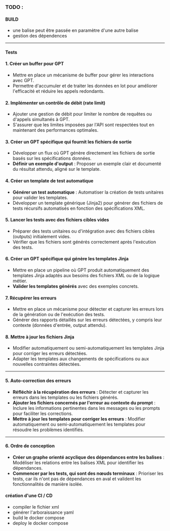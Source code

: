 ### TODO :

#### **BUILD**

- une balise peut être passée en paramètre d'une autre balise
- gestion des dépendences

---

#### **Tests**

#### 1. **Créer un buffer pour GPT**

- Mettre en place un mécanisme de buffer pour gérer les interactions avec GPT.
- Permettre d'accumuler et de traiter les données en lot pour améliorer l'efficacité et réduire les appels redondants.

#### 2. **Implémenter un contrôle de débit (rate limit)**

- Ajouter une gestion de débit pour limiter le nombre de requêtes ou d'appels simultanés à GPT.
- S'assurer que les limites imposées par l'API sont respectées tout en maintenant des performances optimales.

#### 3. **Créer un GPT spécifique qui fournit les fichiers de sortie**

- Développer un flux où GPT génère directement les fichiers de sortie basés sur les spécifications données.
- **Définir un exemple d'output** : Proposer un exemple clair et documenté du résultat attendu, aligné sur le template.

#### 4. **Créer un template de test automatique**

- **Générer un test automatique** : Automatiser la création de tests unitaires pour valider les templates.
- Développer un template générique (Jinja2) pour générer des fichiers de tests récursifs automatisés en fonction des spécifications XML.

#### 5. **Lancer les tests avec des fichiers cibles vides**

- Préparer des tests unitaires ou d'intégration avec des fichiers cibles (outputs) initialement vides.
- Vérifier que les fichiers sont générés correctement après l'exécution des tests.

#### 6. **Créer un GPT spécifique qui génère les templates Jinja**

- Mettre en place un pipeline où GPT produit automatiquement des templates Jinja adaptés aux besoins des fichiers XML ou de la logique métier.
- **Valider les templates générés** avec des exemples concrets.

#### 7. **Récupérer les erreurs**

- Mettre en place un mécanisme pour détecter et capturer les erreurs lors de la génération ou de l'exécution des tests.
- Générer des rapports détaillés sur les erreurs détectées, y compris leur contexte (données d'entrée, output attendu).

#### 8. **Mettre à jour les fichiers Jinja**

- Modifier automatiquement ou semi-automatiquement les templates Jinja pour corriger les erreurs détectées.
- Adapter les templates aux changements de spécifications ou aux nouvelles contraintes détectées.

---

#### **5. Auto-correction des erreurs**

- **Réfléchir à la récupération des erreurs** : Détecter et capturer les erreurs dans les templates ou les fichiers générés.
- **Ajouter les fichiers concernés par l'erreur au contexte du prompt** : Inclure les informations pertinentes dans les messages ou les prompts pour faciliter les corrections.
- **Mettre à jour les templates pour corriger les erreurs** : Modifier automatiquement ou semi-automatiquement les templates pour résoudre les problèmes identifiés.

---

#### **6. Ordre de conception**

- **Créer un graphe orienté acyclique des dépendances entre les balises** : Modéliser les relations entre les balises XML pour identifier les dépendances.
- **Commencer par les tests, qui sont des nœuds terminaux** : Prioriser les tests, car ils n'ont pas de dépendances en aval et valident les fonctionnalités de manière isolée.

#### création d'une CI / CD

- compiler le fichier xml
- générer l'arboraissance yaml
- build le docker compose
- deploy le docker compose

